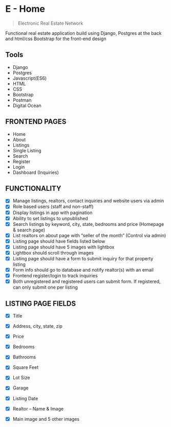 # E - Home

> Electronic Real Estate Network

Functional real estate application build using Django, Postgres at the back and html/css Bootstrap for the front-end design

## Tools

- Django
- Postgres
- Javascript(ES6)
- HTML
- CSS
- Bootstrap
- Postman
- Digital Ocean

## FRONTEND PAGES
- Home
- About
- Listings
- Single Listing
- Search
- Register
- Login
- Dashboard (Inquiries)

## FUNCTIONALITY 

- [x] Manage listings, realtors, contact inquiries and website users via admin
- [x] Role based users (staff and non-staff)
- [x] Display listings in app with pagination
- [x] Ability to set listings to unpublished
- [x] Search listings by keyword, city, state, bedrooms and price (Homepage & search page)
- [x] List realtors on about page with “seller of the month” (Control via admin)
- [x] Listing page should have fields listed below
- [x] Listing page should have 5 images with lightbox
- [x] Lightbox should scroll through images
- [x] Listing page should have a form to submit inquiry for that property listing
- [x] Form info should go to database and notify realtor(s) with an email
- [x] Frontend register/login to track inquiries
- [x] Both unregistered and registered users can submit form. If registered, can only submit one per listing

## LISTING PAGE FIELDS
- [x] Title
- [x] Address, city, state, zip
- [x] Price
- [x] Bedrooms
- [x] Bathrooms
- [x] Square Feet
- [x] Lot Size
- [x] Garage
- [x] Listing Date
- [x] Realtor – Name & Image
- [x] Main image and 5 other images

